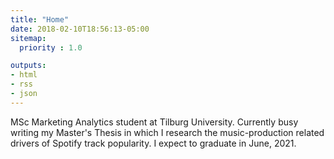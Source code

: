 ```yaml
---
title: "Home"
date: 2018-02-10T18:56:13-05:00
sitemap:
  priority : 1.0

outputs:
- html
- rss
- json
---
```

MSc Marketing Analytics student at Tilburg University. Currently busy writing my Master's Thesis in which I research the music-production related drivers of Spotify track popularity. I expect to graduate in June, 2021.

 
